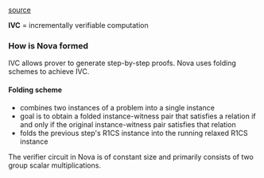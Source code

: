 [source](https://zkplabs.network/blog/understanding-nova-friendly-recursive-zero-knowledge-arguments-from-folding-schemes)

**IVC** = incrementally verifiable computation

### How is Nova formed

IVC allows prover to generate step-by-step proofs. Nova uses folding schemes to achieve IVC.

#### Folding scheme

- combines two instances of a problem into a single instance
- goal is to obtain a folded instance-witness pair that satisfies a relation if and only if the original instance-witness pair satisfies that relation
- folds the previous step's R1CS instance into the running relaxed R1CS instance

The verifier circuit in Nova is of constant size and primarily consists of two group scalar multiplications.